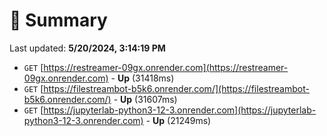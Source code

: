 # 📖 Summary
Last updated: **5/20/2024, 3:14:19 PM**

- `GET` [https://restreamer-09gx.onrender.com](https://restreamer-09gx.onrender.com) - **Up** (31418ms)
- `GET` [https://filestreambot-b5k6.onrender.com/](https://filestreambot-b5k6.onrender.com/) - **Up** (31607ms)
- `GET` [https://jupyterlab-python3-12-3.onrender.com](https://jupyterlab-python3-12-3.onrender.com) - **Up** (21249ms)
